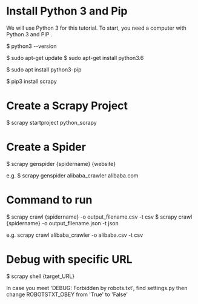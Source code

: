 # Install Python 3 and Pip

We will use Python 3 for this tutorial.  To start, you need a computer with Python 3 and PIP .

$ python3 --version

$ sudo apt-get update
$ sudo apt-get install python3.6

$ sudo apt install python3-pip

$ pip3 install scrapy

# Create a Scrapy Project 

$ scrapy startproject python_scrapy

# Create a Spider 

$ scrapy genspider {spidername} {website}

e.g. $ scrapy genspider alibaba_crawler alibaba.com

# Command to run

$ scrapy crawl {spidername} -o output_filename.csv -t csv
$ scrapy crawl {spidername} -o output_filename.json -t json

e.g. scrapy crawl alibaba_crawler -o alibaba.csv -t csv

# Debug with specific URL

$ scrapy shell {target_URL}

In case you meet 'DEBUG: Forbidden by robots.txt', find settings.py then change ROBOTSTXT_OBEY from 'True' to 'False'